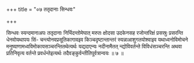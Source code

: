 +++
title = "०७ ततृदानाः सिन्धवः"

+++

सिन्धवः स्यन्दमानाअपः ततृदानाः निर्भिदन्तोमेघात् मरुतः क्षोदसा उदकेनसह रजोन्तरिक्षं प्रसस्रुः प्रसरन्ति धेनवोयथापयः सिं- चन्त्योनवप्रसूतिकागावइव किञ्चदृष्टान्तान्तरं स्यन्नाआशुगतयोश्वाइव यथाध्वनोविमोचने मनुष्याणामध्वविमोकायसञ्चरन्तितथेत्यर्थः यद्यदाएन्यः नदीनामैतत् न्द्योविवर्तन्ते विविधंसञ्चरन्ति अथवा प्रतिनिवृत्य वर्तन्ते प्रवर्धन्तेइत्यर्थः तदैवङ्कुर्वन्तीतिपूर्वत्रान्वयः ॥ ७ ॥